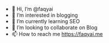 - 👋 Hi, I’m @faqyai
- 👀 I’m interested in blogging
- 🌱 I’m currently learning SEO 
- 💞️ I’m looking to collaborate on Blog
- 📫 How to reach me https://faqyai.me

<!---
faqyai/faqyai is a ✨ special ✨ repository because its `README.md` (this file) appears on your GitHub profile.
You can click the Preview link to take a look at your changes.
--->
